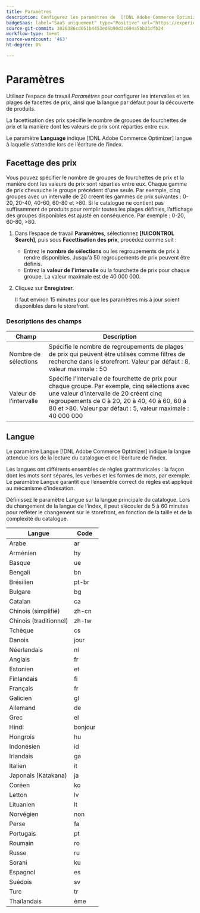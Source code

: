 ```yaml
---
title: Paramètres
description: Configurez les paramètres de  [!DNL Adobe Commerce Optimizer].
badgeSaas: label="SaaS uniquement" type="Positive" url="https://experienceleague.adobe.com/fr/docs/commerce/user-guides/product-solutions" tooltip="S’applique uniquement aux projets Adobe Commerce as a Cloud Service et Adobe Commerce Optimizer (infrastructure SaaS gérée par Adobe)."
source-git-commit: 3020386cd051b4453ed6b90d2c694a5bb31dfb24
workflow-type: tm+mt
source-wordcount: '463'
ht-degree: 0%

---
```


# Paramètres

Utilisez l’espace de travail *Paramètres* pour configurer les intervalles et les plages de facettes de prix, ainsi que la langue par défaut pour la découverte de produits.

La facettisation des prix spécifie le nombre de groupes de fourchettes de prix et la manière dont les valeurs de prix sont réparties entre eux.

Le paramètre **Language** indique [!DNL Adobe Commerce Optimizer] langue à laquelle s’attendre lors de l’écriture de l’index.

## Facettage des prix

Vous pouvez spécifier le nombre de groupes de fourchettes de prix et la manière dont les valeurs de prix sont réparties entre eux. Chaque gamme de prix chevauche le groupe précédent d&#39;une seule. Par exemple, cinq groupes avec un intervalle de 20 créent les gammes de prix suivantes : 0-20, 20-40, 40-60, 60-80 et >80. Si le catalogue ne contient pas suffisamment de produits pour remplir toutes les plages définies, l’affichage des groupes disponibles est ajusté en conséquence. Par exemple : 0-20, 60-80, >80.

1. Dans l’espace de travail **Paramètres**, sélectionnez **[!UICONTROL Search]**, puis sous **Facettisation des prix**, procédez comme suit :
   - Entrez le **nombre de sélections** ou les regroupements de prix à rendre disponibles. Jusqu&#39;à 50 regroupements de prix peuvent être définis.
   - Entrez la **valeur de l&#39;intervalle** ou la fourchette de prix pour chaque groupe. La valeur maximale est de 40 000 000.
1. Cliquez sur **Enregistrer**.

   Il faut environ 15 minutes pour que les paramètres mis à jour soient disponibles dans le storefront.

### Descriptions des champs

| Champ | Description |
|--- |--- |
| Nombre de sélections | Spécifie le nombre de regroupements de plages de prix qui peuvent être utilisés comme filtres de recherche dans le storefront. Valeur par défaut : 8, valeur maximale : 50 |
| Valeur de l’intervalle | Spécifie l&#39;intervalle de fourchette de prix pour chaque groupe. Par exemple, cinq sélections avec une valeur d’intervalle de 20 créent cinq regroupements de 0 à 20, 20 à 40, 40 à 60, 60 à 80 et >80. Valeur par défaut : 5, valeur maximale : 40 000 000 |

## Langue

Le paramètre Langue [!DNL Adobe Commerce Optimizer] indique la langue attendue lors de la lecture du catalogue et de l’écriture de l’index.

Les langues ont différents ensembles de règles grammaticales : la façon dont les mots sont séparés, les verbes et les formes de mots, par exemple.
Le paramètre Langue garantit que l’ensemble correct de règles est appliqué au mécanisme d’indexation.

Définissez le paramètre Langue sur la langue principale du catalogue. Lors du changement de la langue de l’index, il peut s’écouler de 5 à 60 minutes pour refléter le changement sur le storefront, en fonction de la taille et de la complexité du catalogue.

| Langue | Code |
|----|----|
| Arabe | ar |
| Arménien | hy |
| Basque | ue |
| Bengali | bn |
| Brésilien | pt-br |
| Bulgare | bg |
| Catalan | ca |
| Chinois (simplifié) | zh-cn |
| Chinois (traditionnel) | zh-tw |
| Tchèque | cs |
| Danois | jour |
| Néerlandais | nl |
| Anglais | fr |
| Estonien | et |
| Finlandais | fi |
| Français | fr |
| Galicien | gl |
| Allemand | de |
| Grec | el |
| Hindi | bonjour |
| Hongrois | hu |
| Indonésien | id |
| Irlandais | ga |
| Italien | it |
| Japonais (Katakana) | ja |
| Coréen | ko |
| Letton | lv |
| Lituanien | lt |
| Norvégien | non |
| Perse | fa |
| Portugais | pt |
| Roumain | ro |
| Russe | ru |
| Sorani | ku |
| Espagnol | es |
| Suédois | sv |
| Turc | tr |
| Thaïlandais | ème |
